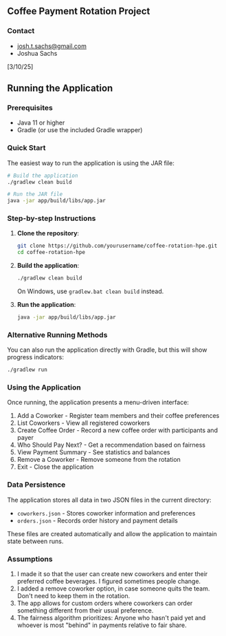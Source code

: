 ## Coffee Payment Rotation Project

### Contact

- josh.t.sachs@gmail.com
- Joshua Sachs

[3/10/25]

## Running the Application

### Prerequisites

- Java 11 or higher
- Gradle (or use the included Gradle wrapper)

### Quick Start

The easiest way to run the application is using the JAR file:

```bash
# Build the application
./gradlew clean build

# Run the JAR file
java -jar app/build/libs/app.jar
```

### Step-by-step Instructions

1. **Clone the repository**:
   ```bash
   git clone https://github.com/yourusername/coffee-rotation-hpe.git
   cd coffee-rotation-hpe
   ```

2. **Build the application**:
   ```bash
   ./gradlew clean build
   ```
   On Windows, use `gradlew.bat clean build` instead.

3. **Run the application**:
   ```bash
   java -jar app/build/libs/app.jar
   ```

### Alternative Running Methods

You can also run the application directly with Gradle, but this will show progress indicators:
```bash
./gradlew run
```

### Using the Application

Once running, the application presents a menu-driven interface:
1. Add a Coworker - Register team members and their coffee preferences
2. List Coworkers - View all registered coworkers
3. Create Coffee Order - Record a new coffee order with participants and payer
4. Who Should Pay Next? - Get a recommendation based on fairness
5. View Payment Summary - See statistics and balances
6. Remove a Coworker - Remove someone from the rotation
0. Exit - Close the application

### Data Persistence

The application stores all data in two JSON files in the current directory:
- `coworkers.json` - Stores coworker information and preferences
- `orders.json` - Records order history and payment details

These files are created automatically and allow the application to maintain state between runs.


### Assumptions

1. I made it so that the user can create new coworkers and enter their preferred coffee beverages. I figured sometimes people change. 
2. I added a remove coworker option, in case someone quits the team. Don't need to keep them in the rotation. 
3. The app allows for custom orders where coworkers can order something different from their usual preference. 
4. The fairness algorithm prioritizes: Anyone who hasn't paid yet and whoever is most "behind" in payments relative to fair share.
